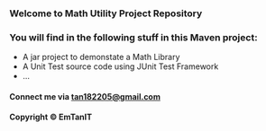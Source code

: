 ### Welcome to Math Utility Project Repository

### You will find in the following stuff in this Maven project:

* A jar project to demonstate a Math Library
* A Unit Test source code using JUnit Test Framework
* ...

#### Connect me via tan182205@gmail.com

#### Copyright &#169; EmTanIT